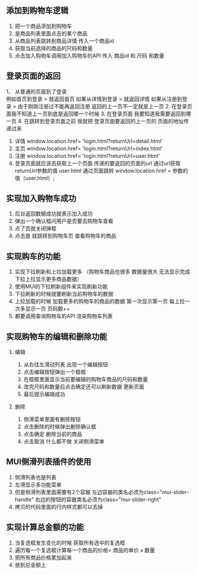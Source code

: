 ## 添加到购物车逻辑

1. 把一个商品添加到购物车   
2. 是商品列表里面点击的某个商品
3. 从商品列表跳转到商品详情 传入一个商品id
4. 获取当前选择的商品的尺码和数量
5. 点击加入购物车调用加入购物车的API 传入 商品id 和 尺码 和数量


## 登录页面的返回

1、 从普通的页面到了登录  
  例如首页到登录 > 就返回首页
  如果从详情到登录 > 就返回详情
  如果从注册到登录 > 由于刚刚注册过不能再返回注册
  返回的上一页不一定就是上一页
2. 在登录页面我不知道上一页到底是返回哪一个时候
3. 在登录页面 我要知道我需要返回到哪一页
4. 在跳转到登录页面之前 我就把  登录页面要返回的上一页的 页面的地址传递过来
  1. 详情    window.location.href= 'login.html?returnUrl=detail.html'
  2. 主页    window.location.href= 'login.html?returnUrl=index.html'
  3. 注册    window.location.href= 'login.html?returnUrl=user.html'
5. 登录页面就应该去获取上一个页面 传递的要返回的页面的url 
  通过url获取 returnUrl参数的值     user.html
  通过页面跳转  window.location.href = 参数的值（user.html）;


## 实现加入购物车成功

1. 后台返回数据成功就表示加入成功
2. 弹出一个确认框问用户是否要去购物车查看
3. 点了否就关闭弹框
4. 点击是 就跳转到购物车页 查看购物车的商品


## 实现购车的功能

1. 实现下拉刷新和上拉加载更多 （购物车商品也很多 数据量很大 无法显示完成下拉上拉显示更多商品数据）
2. 使用MUI的下拉刷新组件来实现刷新功能
3. 下拉刷新的时候就要刷新当前购物车的数据 
4. 上拉加载的时候 加载更多的购物车的商品的数据 第一次显示第一页 每上拉一次多显示一页  页码数++
5. 都要调用查询购物车的API 渲染购物车列表


## 实现购物车的编辑和删除功能

1. 编辑
    1. 从右往左滑动列表 出现一个编辑按钮
    2. 点击编辑按钮弹出一个框框
    3. 在框框里面显示当前要编辑的购物车商品的尺码和数量
    4. 改完尺码和数量后点击确定还可以刷新数据 更新页面
    5. 最后提示编辑成功

2. 删除 
    1. 侧滑菜单里面有删除按钮
    2. 点击删除的时候弹出删除确认框
    3. 点击确定 删除当前的商品
    4. 点击取消 什么都不做 关闭侧滑菜单



## MUI侧滑列表插件的使用

  1. 侧滑列表也是列表
        <li class="mui-table-view-cell mui-transitioning">
          <div class="mui-slider-right mui-disabled">
            <a class="mui-btn mui-btn-grey mui-icon mui-icon-person" style="transform: translate(0px, 0px);"></a>
            <a class="mui-btn mui-btn-yellow mui-icon mui-icon-phone" style="transform: translate(-90px, 0px);"></a>
            <a class="mui-btn mui-btn-red mui-icon mui-icon-email" style="transform: translate(-180px, 0px);"></a>
          </div>
          <div class="mui-slider-handle" style="transform: translate(0px, 0px);">
            <div class="mui-table-cell">
              左滑显示多功能菜单
            </div>
          </div>
        </li>
  2. 但是侧滑列表里面需要有2个容器
     左边容器的类名必须为class="mui-slider-handle"
     右边的按钮的容器类名必须为class="mui-slider-right"
  3. 拷贝的代码里面的行内样式都可以去掉



## 实现计算总金额的功能

  1. 当复选框发生变化的时候 获取所有选中的复选框
  2. 遍历每一个复选框计算每一个商品的价格= 商品的单价 x  数量
  4. 把所有商品价格累加起来
  5. 放到总金额上

